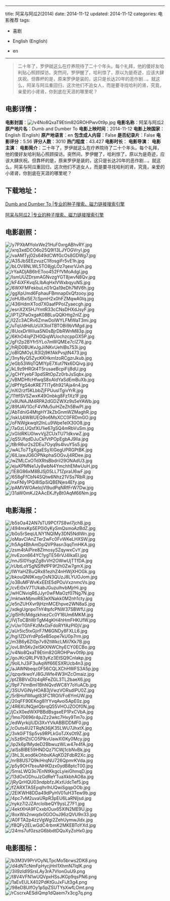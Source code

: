 
---
title: 阿呆与阿瓜2(2014)
date: 2014-11-12
updated: 2014-11-12
categories: 电影推荐
tags:
- 喜剧

- English (English)
- en
---


> 二十年了，罗伊就这么在疗养院待了二十个年头。每个礼拜，他的傻好友哈利贴心照顾探访。突然间，罗伊醒了，哈利惊了，原以为是奇迹，应该大肆庆祝。但靠杯的是，原来罗伊是装的，这只是长达20年的恶作剧...。就这么，阿呆与阿瓜重回归，这次他们不追女人，而是要寻找哈利的肾，究竟，亲爱的小肾肾，你到底在天涯的哪里呢？

## **电影详情**：

**电影封面**：<img src="https://image.tmdb.org/t/p/w200/v4No8QxaT9Etim82GROHPwv0t9p.jpg" alt="/v4No8QxaT9Etim82GROHPwv0t9p.jpg" title="/v4No8QxaT9Etim82GROHPwv0t9p.jpg">
**电影名称**：阿呆与阿瓜2
**原产地片名**：Dumb and Dumber To
**电影上映时间**：2014-11-12
**电影上映国家**：English (English)
**原产地语言**：en
**包含成人内容**：False
**是否纪录片**：False
**电影评分**：5.56
**评分人数**：3010
**热门程度**：43.427
**电影时长**：
**电影导演**：
**电影主演**：
**电影简介**：二十年了，罗伊就这么在疗养院待了二十个年头。每个礼拜，他的傻好友哈利贴心照顾探访。突然间，罗伊醒了，哈利惊了，原以为是奇迹，应该大肆庆祝。但靠杯的是，原来罗伊是装的，这只是长达20年的恶作剧...。就这么，阿呆与阿瓜重回归，这次他们不追女人，而是要寻找哈利的肾，究竟，亲爱的小肾肾，你到底在天涯的哪里呢？

## **下载地址**：
[Dumb and Dumber To |专业的种子搜索、磁力链接搜索引擎](https://movie.amd794.com:2083/?search=Dumb%20and%20Dumber%20To&ordering=&mode=match_phrase&page_size=10&page=1)

[阿呆与阿瓜2 |专业的种子搜索、磁力链接搜索引擎](https://movie.amd794.com:2083/?search=%E9%98%BF%E5%91%86%E4%B8%8E%E9%98%BF%E7%93%9C2&ordering=&mode=match_phrase&page_size=10&page=1)
 

## **电影剧照**：
<img src="https://image.tmdb.org/t/p/original/y7PXbMYolxWe21HuF0xrgABhvRY.jpg" alt="/y7PXbMYolxWe21HuF0xrgABhvRY.jpg" title="/y7PXbMYolxWe21HuF0xrgABhvRY.jpg"><img src="https://image.tmdb.org/t/p/original/xrq3xdDCO6o25Q9I13LJYOGVryI.jpg" alt="/xrq3xdDCO6o25Q9I13LJYOGVryI.jpg" title="/xrq3xdDCO6o25Q9I13LJYOGVryI.jpg"><img src="https://image.tmdb.org/t/p/original/vaAMTyj02s649dCWfGcOs8GDWg7.jpg" alt="/vaAMTyj02s649dCWfGcOs8GDWg7.jpg" title="/vaAMTyj02s649dCWfGcOs8GDWg7.jpg"><img src="https://image.tmdb.org/t/p/original/A35JbSEEzvuzC1IfosgiFr5vE1h.jpg" alt="/A35JbSEEzvuzC1IfosgiFr5vE1h.jpg" title="/A35JbSEEzvuzC1IfosgiFr5vE1h.jpg"><img src="https://image.tmdb.org/t/p/original/bLOV8NLWL5TO8jgLOz7qexrVJxh.jpg" alt="/bLOV8NLWL5TO8jgLOz7qexrVJxh.jpg" title="/bLOV8NLWL5TO8jgLOz7qexrVJxh.jpg"><img src="https://image.tmdb.org/t/p/original/rYaADjAB6trEToo452FfVMoAdgl.jpg" alt="/rYaADjAB6trEToo452FfVMoAdgl.jpg" title="/rYaADjAB6trEToo452FfVMoAdgl.jpg"><img src="https://image.tmdb.org/t/p/original/lsmUUZDrsmAGNvzgYGT8jwvN8Qv.jpg" alt="/lsmUUZDrsmAGNvzgYGT8jwvN8Qv.jpg" title="/lsmUUZDrsmAGNvzgYGT8jwvN8Qv.jpg"><img src="https://image.tmdb.org/t/p/original/kF4iXFKvq5LIbAqHxlVWxbqyuNS.jpg" alt="/kF4iXFKvq5LIbAqHxlVWxbqyuNS.jpg" title="/kF4iXFKvq5LIbAqHxlVWxbqyuNS.jpg"><img src="https://image.tmdb.org/t/p/original/6WXFMFekbuLn01rQa19eDh7MV6h.jpg" alt="/6WXFMFekbuLn01rQa19eDh7MV6h.jpg" title="/6WXFMFekbuLn01rQa19eDh7MV6h.jpg"><img src="https://image.tmdb.org/t/p/original/ggXpUmd6FphauFBmnap0xQfzooy.jpg" alt="/ggXpUmd6FphauFBmnap0xQfzooy.jpg" title="/ggXpUmd6FphauFBmnap0xQfzooy.jpg"><img src="https://image.tmdb.org/t/p/original/oHUBxl5E7cSpmH2x0hFZMqwA0Iq.jpg" alt="/oHUBxl5E7cSpmH2x0hFZMqwA0Iq.jpg" title="/oHUBxl5E7cSpmH2x0hFZMqwA0Iq.jpg"><img src="https://image.tmdb.org/t/p/original/436HdmXTod7X0aafPPoIZyaecgh.jpg" alt="/436HdmXTod7X0aafPPoIZyaecgh.jpg" title="/436HdmXTod7X0aafPPoIZyaecgh.jpg"><img src="https://image.tmdb.org/t/p/original/esnX2X5HJYmtR33cCNsDHXdJsyF.jpg" alt="/esnX2X5HJYmtR33cCNsDHXdJsyF.jpg" title="/esnX2X5HJYmtR33cCNsDHXdJsyF.jpg"><img src="https://image.tmdb.org/t/p/original/iPTjZPaOxgaK08BLuQQKHtg2nlZ.jpg" alt="/iPTjZPaOxgaK08BLuQQKHtg2nlZ.jpg" title="/iPTjZPaOxgaK08BLuQQKHtg2nlZ.jpg"><img src="https://image.tmdb.org/t/p/original/l2Zc3ACRv6ZmwDolWYLFMWaT3mi.jpg" alt="/l2Zc3ACRv6ZmwDolWYLFMWaT3mi.jpg" title="/l2Zc3ACRv6ZmwDolWYLFMWaT3mi.jpg"><img src="https://image.tmdb.org/t/p/original/uTqUdHdUzUX3loITBTOBi9bVMgd.jpg" alt="/uTqUdHdUzUX3loITBTOBi9bVMgd.jpg" title="/uTqUdHdUzUX3loITBTOBi9bVMgd.jpg"><img src="https://image.tmdb.org/t/p/original/8UoxDrWiluaSN0sBjrDbRWnM83p.jpg" alt="/8UoxDrWiluaSN0sBjrDbRWnM83p.jpg" title="/8UoxDrWiluaSN0sBjrDbRWnM83p.jpg"><img src="https://image.tmdb.org/t/p/original/6KhO4lqPZH0QiqWUochzcppGX5P.jpg" alt="/6KhO4lqPZH0QiqWUochzcppGX5P.jpg" title="/6KhO4lqPZH0QiqWUochzcppGX5P.jpg"><img src="https://image.tmdb.org/t/p/original/gFt2p2BYfr5YLo7mWQMEe7cIZ78.jpg" alt="/gFt2p2BYfr5YLo7mWQMEe7cIZ78.jpg" title="/gFt2p2BYfr5YLo7mWQMEe7cIZ78.jpg"><img src="https://image.tmdb.org/t/p/original/hRjD0BUKvJgJiiNKvUehIBs753i.jpg" alt="/hRjD0BUKvJgJiiNKvUehIBs753i.jpg" title="/hRjD0BUKvJgJiiNKvUehIBs753i.jpg"><img src="https://image.tmdb.org/t/p/original/oBIQMOyLR3l2j9KfAkPvsjtN473.jpg" alt="/oBIQMOyLR3l2j9KfAkPvsjtN473.jpg" title="/oBIQMOyLR3l2j9KfAkPvsjtN473.jpg"><img src="https://image.tmdb.org/t/p/original/3nyNyQ5ZycKKHkmIzoRCgzrJkub.jpg" alt="/3nyNyQ5ZycKKHkmIzoRCgzrJkub.jpg" title="/3nyNyQ5ZycKKHkmIzoRCgzrJkub.jpg"><img src="https://image.tmdb.org/t/p/original/eGb53WqTQMlYpE7Xut7Nx6DQivg.jpg" alt="/eGb53WqTQMlYpE7Xut7Nx6DQivg.jpg" title="/eGb53WqTQMlYpE7Xut7Nx6DQivg.jpg"><img src="https://image.tmdb.org/t/p/original/kL9z9HRGt4T5rusaeBcpiFij8dU.jpg" alt="/kL9z9HRGt4T5rusaeBcpiFij8dU.jpg" title="/kL9z9HRGt4T5rusaeBcpiFij8dU.jpg"><img src="https://image.tmdb.org/t/p/original/gCHYyebF3pdSRtOpZz0rbJsSqbx.jpg" alt="/gCHYyebF3pdSRtOpZz0rbJsSqbx.jpg" title="/gCHYyebF3pdSRtOpZz0rbJsSqbx.jpg"><img src="https://image.tmdb.org/t/p/original/vBMDHfcHfwqS8xAldYaSdEmBuXb.jpg" alt="/vBMDHfcHfwqS8xAldYaSdEmBuXb.jpg" title="/vBMDHfcHfwqS8xAldYaSdEmBuXb.jpg"><img src="https://image.tmdb.org/t/p/original/dPfYgS4oKRE7TITy6h921Aja4n4.jpg" alt="/dPfYgS4oKRE7TITy6h921Aja4n4.jpg" title="/dPfYgS4oKRE7TITy6h921Aja4n4.jpg"><img src="https://image.tmdb.org/t/p/original/nXl2rzf5KLbbZjFPUusITgivYrR.jpg" alt="/nXl2rzf5KLbbZjFPUusITgivYrR.jpg" title="/nXl2rzf5KLbbZjFPUusITgivYrR.jpg"><img src="https://image.tmdb.org/t/p/original/11ttfSVSZwxK49Onbkg8Fz1Xz1F.jpg" alt="/11ttfSVSZwxK49Onbkg8Fz1Xz1F.jpg" title="/11ttfSVSZwxK49Onbkg8Fz1Xz1F.jpg"><img src="https://image.tmdb.org/t/p/original/x8UNAJM4RPA2dGDZWXz9s5eYAWb.jpg" alt="/x8UNAJM4RPA2dGDZWXz9s5eYAWb.jpg" title="/x8UNAJM4RPA2dGDZWXz9s5eYAWb.jpg"><img src="https://image.tmdb.org/t/p/original/89fJAV1GcF4VMu5uiHZeZh5BwPI.jpg" alt="/89fJAV1GcF4VMu5uiHZeZh5BwPI.jpg" title="/89fJAV1GcF4VMu5uiHZeZh5BwPI.jpg"><img src="https://image.tmdb.org/t/p/original/AbTdniG4MtgHY3kZbGnmWZMaghR.jpg" alt="/AbTdniG4MtgHY3kZbGnmWZMaghR.jpg" title="/AbTdniG4MtgHY3kZbGnmWZMaghR.jpg"><img src="https://image.tmdb.org/t/p/original/iskUj4W8IUEQ9o6MsXCC0FRDmGO.jpg" alt="/iskUj4W8IUEQ9o6MsXCC0FRDmGO.jpg" title="/iskUj4W8IUEQ9o6MsXCC0FRDmGO.jpg"><img src="https://image.tmdb.org/t/p/original/oFNWgkwqlt2InLu9Wpe1elX30O8.jpg" alt="/oFNWgkwqlt2InLu9Wpe1elX30O8.jpg" title="/oFNWgkwqlt2InLu9Wpe1elX30O8.jpg"><img src="https://image.tmdb.org/t/p/original/7aGzLUQsfXU1ie67gSQ4mRbVuSm.jpg" alt="/7aGzLUQsfXU1ie67gSQ4mRbVuSm.jpg" title="/7aGzLUQsfXU1ie67gSQ4mRbVuSm.jpg"><img src="https://image.tmdb.org/t/p/original/xGIdRKU0IwvVjjZCUxTU71dkvwZ.jpg" alt="/xGIdRKU0IwvVjjZCUxTU71dkvwZ.jpg" title="/xGIdRKU0IwvVjjZCUxTU71dkvwZ.jpg"><img src="https://image.tmdb.org/t/p/original/qS5UfqdDJuCkfVtPOpEgbAJ9Ila.jpg" alt="/qS5UfqdDJuCkfVtPOpEgbAJ9Ila.jpg" title="/qS5UfqdDJuCkfVtPOpEgbAJ9Ila.jpg"><img src="https://image.tmdb.org/t/p/original/tBrR6ur2s2DEu7Oyq9s4IvuY5s5.jpg" alt="/tBrR6ur2s2DEu7Oyq9s4IvuY5s5.jpg" title="/tBrR6ur2s2DEu7Oyq9s4IvuY5s5.jpg"><img src="https://image.tmdb.org/t/p/original/wALTo7TgXgaESyXlGegUPRGPtBK.jpg" alt="/wALTo7TgXgaESyXlGegUPRGPtBK.jpg" title="/wALTo7TgXgaESyXlGegUPRGPtBK.jpg"><img src="https://image.tmdb.org/t/p/original/6ILIawJG6OPNkphaSOGvJj4RDee.jpg" alt="/6ILIawJG6OPNkphaSOGvJj4RDee.jpg" title="/6ILIawJG6OPNkphaSOGvJj4RDee.jpg"><img src="https://image.tmdb.org/t/p/original/wZMLCxOTdXRtsBbdriI29ONAdU3.jpg" alt="/wZMLCxOTdXRtsBbdriI29ONAdU3.jpg" title="/wZMLCxOTdXRtsBbdriI29ONAdU3.jpg"><img src="https://image.tmdb.org/t/p/original/ejuKPMNe1Jy8wbN4YmchhEMwUuH.jpg" alt="/ejuKPMNe1Jy8wbN4YmchhEMwUuH.jpg" title="/ejuKPMNe1Jy8wbN4YmchhEMwUuH.jpg"><img src="https://image.tmdb.org/t/p/original/1E8G86xM8BJSj05LL71ZpraU6wF.jpg" alt="/1E8G86xM8BJSj05LL71ZpraU6wF.jpg" title="/1E8G86xM8BJSj05LL71ZpraU6wF.jpg"><img src="https://image.tmdb.org/t/p/original/658gFfCbN4SQtw6Nhz21VSs7RbR.jpg" alt="/658gFfCbN4SQtw6Nhz21VSs7RbR.jpg" title="/658gFfCbN4SQtw6Nhz21VSs7RbR.jpg"><img src="https://image.tmdb.org/t/p/original/nxFNIy1PQi8ISpSiQBENjes4Efy.jpg" alt="/nxFNIy1PQi8ISpSiQBENjes4Efy.jpg" title="/nxFNIy1PQi8ISpSiQBENjes4Efy.jpg"><img src="https://image.tmdb.org/t/p/original/pAMVWOAelojVl9udPqNRfFrW7Dw.jpg" alt="/pAMVWOAelojVl9udPqNRfFrW7Dw.jpg" title="/pAMVWOAelojVl9udPqNRfFrW7Dw.jpg"><img src="https://image.tmdb.org/t/p/original/31aW0mKJ2AAcEKJfyBt0AqM66Nm.jpg" alt="/31aW0mKJ2AAcEKJfyBt0AqM66Nm.jpg" title="/31aW0mKJ2AAcEKJfyBt0AqM66Nm.jpg">

## **电影海报**：
<img src="https://image.tmdb.org/t/p/original/b5sOa42AN7sTU9PCf7S8wI7jchB.jpg" alt="/b5sOa42AN7sTU9PCf7S8wI7jchB.jpg" title="/b5sOa42AN7sTU9PCf7S8wI7jchB.jpg"><img src="https://image.tmdb.org/t/p/original/494mxKp5EP0i0yKySmQsmoAzBdZ.jpg" alt="/494mxKp5EP0i0yKySmQsmoAzBdZ.jpg" title="/494mxKp5EP0i0yKySmQsmoAzBdZ.jpg"><img src="https://image.tmdb.org/t/p/original/b0o5rSeqULNY1NQIMy3DN5NdIWn.jpg" alt="/b0o5rSeqULNY1NQIMy3DN5NdIWn.jpg" title="/b0o5rSeqULNY1NQIMy3DN5NdIWn.jpg"><img src="https://image.tmdb.org/t/p/original/oMavClAnZTer2wFc0FvWKeLHXSW.jpg" alt="/oMavClAnZTer2wFc0FvWKeLHXSW.jpg" title="/oMavClAnZTer2wFc0FvWKeLHXSW.jpg"><img src="https://image.tmdb.org/t/p/original/h5Ag4BhAmDpQVP9asn3qqTmHKA.jpg" alt="/h5Ag4BhAmDpQVP9asn3qqTmHKA.jpg" title="/h5Ag4BhAmDpQVP9asn3qqTmHKA.jpg"><img src="https://image.tmdb.org/t/p/original/zsm4tAiPire8ZlmosySZqywxCvY.jpg" alt="/zsm4tAiPire8ZlmosySZqywxCvY.jpg" title="/zsm4tAiPire8ZlmosySZqywxCvY.jpg"><img src="https://image.tmdb.org/t/p/original/nvEzon664YC1ygTE56rVJ4IkaEI.jpg" alt="/nvEzon664YC1ygTE56rVJ4IkaEI.jpg" title="/nvEzon664YC1ygTE56rVJ4IkaEI.jpg"><img src="https://image.tmdb.org/t/p/original/nnJSI0YsgtZg8vVH2OWwUjTTfDA.jpg" alt="/nnJSI0YsgtZg8vVH2OWwUjTTfDA.jpg" title="/nnJSI0YsgtZg8vVH2OWwUjTTfDA.jpg"><img src="https://image.tmdb.org/t/p/original/rUbtLoY5gNSfNfPF9f2h0Zw7gmX.jpg" alt="/rUbtLoY5gNSfNfPF9f2h0Zw7gmX.jpg" title="/rUbtLoY5gNSfNfPF9f2h0Zw7gmX.jpg"><img src="https://image.tmdb.org/t/p/original/lWYaHZBuQRx81ezhZ4nHWjXHOGk.jpg" alt="/lWYaHZBuQRx81ezhZ4nHWjXHOGk.jpg" title="/lWYaHZBuQRx81ezhZ4nHWjXHOGk.jpg"><img src="https://image.tmdb.org/t/p/original/bkouQN9KxqyOsN3QUzJ8LYUOJom.jpg" alt="/bkouQN9KxqyOsN3QUzJ8LYUOJom.jpg" title="/bkouQN9KxqyOsN3QUzJ8LYUOJom.jpg"><img src="https://image.tmdb.org/t/p/original/o3BuMFWvKxEEtE5dPOuVxznmcVs.jpg" alt="/o3BuMFWvKxEEtE5dPOuVxznmcVs.jpg" title="/o3BuMFWvKxEEtE5dPOuVxznmcVs.jpg"><img src="https://image.tmdb.org/t/p/original/cvEi0xV7TUkabJGuzulhvbMjrHi.jpg" alt="/cvEi0xV7TUkabJGuzulhvbMjrHi.jpg" title="/cvEi0xV7TUkabJGuzulhvbMjrHi.jpg"><img src="https://image.tmdb.org/t/p/original/wHCNviqR6JJyr0wFMaOzf07Ng7N.jpg" alt="/wHCNviqR6JJyr0wFMaOzf07Ng7N.jpg" title="/wHCNviqR6JJyr0wFMaOzf07Ng7N.jpg"><img src="https://image.tmdb.org/t/p/original/mktwkMjmoR83eXNakk0M2nh1cty.jpg" alt="/mktwkMjmoR83eXNakk0M2nh1cty.jpg" title="/mktwkMjmoR83eXNakk0M2nh1cty.jpg"><img src="https://image.tmdb.org/t/p/original/e5nZUHXvr9jHznMCEhpve2WN8aS.jpg" alt="/e5nZUHXvr9jHznMCEhpve2WN8aS.jpg" title="/e5nZUHXvr9jHznMCEhpve2WN8aS.jpg"><img src="https://image.tmdb.org/t/p/original/xdkgUgnpoThY4tpfcPNW37SBWfU.jpg" alt="/xdkgUgnpoThY4tpfcPNW37SBWfU.jpg" title="/xdkgUgnpoThY4tpfcPNW37SBWfU.jpg"><img src="https://image.tmdb.org/t/p/original/gl5HfcMdgzkhiezCc0Y16Um6MKM.jpg" alt="/gl5HfcMdgzkhiezCc0Y16Um6MKM.jpg" title="/gl5HfcMdgzkhiezCc0Y16Um6MKM.jpg"><img src="https://image.tmdb.org/t/p/original/lVjToCBhWrTgM4gKH4hHmFHKUfW.jpg" alt="/lVjToCBhWrTgM4gKH4hHmFHKUfW.jpg" title="/lVjToCBhWrTgM4gKH4hHmFHKUfW.jpg"><img src="https://image.tmdb.org/t/p/original/vUxrTGhFKzMxGxFdoRYfAzPl0jV.jpg" alt="/vUxrTGhFKzMxGxFdoRYfAzPl0jV.jpg" title="/vUxrTGhFKzMxGxFdoRYfAzPl0jV.jpg"><img src="https://image.tmdb.org/t/p/original/aUr5ic5txGjirF7M6GNDy8FXLL6.jpg" alt="/aUr5ic5txGjirF7M6GNDy8FXLL6.jpg" title="/aUr5ic5txGjirF7M6GNDy8FXLL6.jpg"><img src="https://image.tmdb.org/t/p/original/hgi1ZDsYrdPp5eB5ope7kU0p7rm.jpg" alt="/hgi1ZDsYrdPp5eB5ope7kU0p7rm.jpg" title="/hgi1ZDsYrdPp5eB5ope7kU0p7rm.jpg"><img src="https://image.tmdb.org/t/p/original/m3B6y6ZI0p7v9ZtWkcLMil7Kk7B.jpg" alt="/m3B6y6ZI0p7v9ZtWkcLMil7Kk7B.jpg" title="/m3B6y6ZI0p7v9ZtWkcLMil7Kk7B.jpg"><img src="https://image.tmdb.org/t/p/original/ovL8h5Kv2eISKXNWChyECY0ECBo.jpg" alt="/ovL8h5Kv2eISKXNWChyECY0ECBo.jpg" title="/ovL8h5Kv2eISKXNWChyECY0ECBo.jpg"><img src="https://image.tmdb.org/t/p/original/v4No8QxaT9Etim82GROHPwv0t9p.jpg" alt="/v4No8QxaT9Etim82GROHPwv0t9p.jpg" title="/v4No8QxaT9Etim82GROHPwv0t9p.jpg"><img src="https://image.tmdb.org/t/p/original/goJKcQRLPV83yKz3EtSQ9Cnlakp.jpg" alt="/goJKcQRLPV83yKz3EtSQ9Cnlakp.jpg" title="/goJKcQRLPV83yKz3EtSQ9Cnlakp.jpg"><img src="https://image.tmdb.org/t/p/original/9olLhJ3iF3uAqWf66ESXRUcb4n3.jpg" alt="/9olLhJ3iF3uAqWf66ESXRUcb4n3.jpg" title="/9olLhJ3iF3uAqWf66ESXRUcb4n3.jpg"><img src="https://image.tmdb.org/t/p/original/aJAWNbeqc0F56CQLXChHWFS3A5p.jpg" alt="/aJAWNbeqc0F56CQLXChHWFS3A5p.jpg" title="/aJAWNbeqc0F56CQLXChHWFS3A5p.jpg"><img src="https://image.tmdb.org/t/p/original/qzqvtkwoYJ8GJWfe4W3HZcOmaiz.jpg" alt="/qzqvtkwoYJ8GJWfe4W3HZcOmaiz.jpg" title="/qzqvtkwoYJ8GJWfe4W3HZcOmaiz.jpg"><img src="https://image.tmdb.org/t/p/original/ptZBBVxDlz4qRFeZGL3TL2baeX6.jpg" alt="/ptZBBVxDlz4qRFeZGL3TL2baeX6.jpg" title="/ptZBBVxDlz4qRFeZGL3TL2baeX6.jpg"><img src="https://image.tmdb.org/t/p/original/9pF7VmBml1BhNQvdWC8Y7oYuACb.jpg" alt="/9pF7VmBml1BhNQvdWC8Y7oYuACb.jpg" title="/9pF7VmBml1BhNQvdWC8Y7oYuACb.jpg"><img src="https://image.tmdb.org/t/p/original/3SUVGiNyHOAB3jVwzVORsdIPU0Z.jpg" alt="/3SUVGiNyHOAB3jVwzVORsdIPU0Z.jpg" title="/3SUVGiNyHOAB3jVwzVORsdIPU0Z.jpg"><img src="https://image.tmdb.org/t/p/original/5rBHofWIugt83FC1ROlVFo6YmUW.jpg" alt="/5rBHofWIugt83FC1ROlVFo6YmUW.jpg" title="/5rBHofWIugt83FC1ROlVFo6YmUW.jpg"><img src="https://image.tmdb.org/t/p/original/20qFF90EKog8lYYvqAvoi5ApE0z.jpg" alt="/20qFF90EKog8lYYvqAvoi5ApE0z.jpg" title="/20qFF90EKog8lYYvqAvoi5ApE0z.jpg"><img src="https://image.tmdb.org/t/p/original/4R6XUNQjelQbrqQ55VHOJZOOf0N.jpg" alt="/4R6XUNQjelQbrqQ55VHOJZOOf0N.jpg" title="/4R6XUNQjelQbrqQ55VHOJZOOf0N.jpg"><img src="https://image.tmdb.org/t/p/original/jCxX0edWXPBBdBsgseEP1PxCVbA.jpg" alt="/jCxX0edWXPBBdBsgseEP1PxCVbA.jpg" title="/jCxX0edWXPBBdBsgseEP1PxCVbA.jpg"><img src="https://image.tmdb.org/t/p/original/1mo70696r4pJZz2wkc7Hxy9Tm7o.jpg" alt="/1mo70696r4pJZz2wkc7Hxy9Tm7o.jpg" title="/1mo70696r4pJZz2wkc7Hxy9Tm7o.jpg"><img src="https://image.tmdb.org/t/p/original/edWyrkijlUDi3XvYVkABBlDDMF0.jpg" alt="/edWyrkijlUDi3XvYVkABBlDDMF0.jpg" title="/edWyrkijlUDi3XvYVkABBlDDMF0.jpg"><img src="https://image.tmdb.org/t/p/original/cOuts4U2TRqN36jK35LWU7JhxtX.jpg" alt="/cOuts4U2TRqN36jK35LWU7JhxtX.jpg" title="/cOuts4U2TRqN36jK35LWU7JhxtX.jpg"><img src="https://image.tmdb.org/t/p/original/3vk0iFTSp5vs9RPLkGoTJXsOt9Z.jpg" alt="/3vk0iFTSp5vs9RPLkGoTJXsOt9Z.jpg" title="/3vk0iFTSp5vs9RPLkGoTJXsOt9Z.jpg"><img src="https://image.tmdb.org/t/p/original/sSz6HZtiCO5PlkvUawXl0Ky0Mcy.jpg" alt="/sSz6HZtiCO5PlkvUawXl0Ky0Mcy.jpg" title="/sSz6HZtiCO5PlkvUawXl0Ky0Mcy.jpg"><img src="https://image.tmdb.org/t/p/original/ip2k6p1MydeD2BbwuzWLw47e4fA.jpg" alt="/ip2k6p1MydeD2BbwuzWLw47e4fA.jpg" title="/ip2k6p1MydeD2BbwuzWLw47e4fA.jpg"><img src="https://image.tmdb.org/t/p/original/aISsBlBE59HNDQz71CWj1cbNvBk.jpg" alt="/aISsBlBE59HNDQz71CWj1cbNvBk.jpg" title="/aISsBlBE59HNDQz71CWj1cbNvBk.jpg"><img src="https://image.tmdb.org/t/p/original/3hL3Leod6kOhbsKAqKD2FdbR2Xc.jpg" alt="/3hL3Leod6kOhbsKAqKD2FdbR2Xc.jpg" title="/3hL3Leod6kOhbsKAqKD2FdbR2Xc.jpg"><img src="https://image.tmdb.org/t/p/original/nrB8US7Q9kiHrqNU726QpmrKVda.jpg" alt="/nrB8US7Q9kiHrqNU726QpmrKVda.jpg" title="/nrB8US7Q9kiHrqNU726QpmrKVda.jpg"><img src="https://image.tmdb.org/t/p/original/p5y9OH7bsuNHKDzx0ydB8ptcT00.jpg" alt="/p5y9OH7bsuNHKDzx0ydB8ptcT00.jpg" title="/p5y9OH7bsuNHKDzx0ydB8ptcT00.jpg"><img src="https://image.tmdb.org/t/p/original/5msLWQ3o7EnNtKkgcLyieiGhmqD.jpg" alt="/5msLWQ3o7EnNtKkgcLyieiGhmqD.jpg" title="/5msLWQ3o7EnNtKkgcLyieiGhmqD.jpg"><img src="https://image.tmdb.org/t/p/original/13dOxODhuJzGdReYTuaXkbhAO8a.jpg" alt="/13dOxODhuJzGdReYTuaXkbhAO8a.jpg" title="/13dOxODhuJzGdReYTuaXkbhAO8a.jpg"><img src="https://image.tmdb.org/t/p/original/jRyQrHQU03ndpbfzJKxtUdcTef5.jpg" alt="/jRyQrHQU03ndpbfzJKxtUdcTef5.jpg" title="/jRyQrHQU03ndpbfzJKxtUdcTef5.jpg"><img src="https://image.tmdb.org/t/p/original/fZARXTASEpqlhrlhUQwiSgqpOOb.jpg" alt="/fZARXTASEpqlhrlhUQwiSgqpOOb.jpg" title="/fZARXTASEpqlhrlhUQwiSgqpOOb.jpg"><img src="https://image.tmdb.org/t/p/original/2EIKWH8DDa49dPyHV01uH3Tew9b.jpg" alt="/2EIKWH8DDa49dPyHV01uH3Tew9b.jpg" title="/2EIKWH8DDa49dPyHV01uH3Tew9b.jpg"><img src="https://image.tmdb.org/t/p/original/4pc7vM2uvaURpR3pEU6LaRNljsd.jpg" alt="/4pc7vM2uvaURpR3pEU6LaRNljsd.jpg" title="/4pc7vM2uvaURpR3pEU6LaRNljsd.jpg"><img src="https://image.tmdb.org/t/p/original/nykz7i2JZArclolbeQY9ysLZ7F1.jpg" alt="/nykz7i2JZArclolbeQY9ysLZ7F1.jpg" title="/nykz7i2JZArclolbeQY9ysLZ7F1.jpg"><img src="https://image.tmdb.org/t/p/original/4ektXHA9FCxxblOux65XIN2ME9U.jpg" alt="/4ektXHA9FCxxblOux65XIN2ME9U.jpg" title="/4ektXHA9FCxxblOux65XIN2ME9U.jpg"><img src="https://image.tmdb.org/t/p/original/8oxWs2nwqdx0GOOvJ96zQVU9n33.jpg" alt="/8oxWs2nwqdx0GOOvJ96zQVU9n33.jpg" title="/8oxWs2nwqdx0GOOvJ96zQVU9n33.jpg"><img src="https://image.tmdb.org/t/p/original/A0FTA2p4zzVgWgi2ZehUymwJldx.jpg" alt="/A0FTA2p4zzVgWgi2ZehUymwJldx.jpg" title="/A0FTA2p4zzVgWgi2ZehUymwJldx.jpg"><img src="https://image.tmdb.org/t/p/original/f8QFy2ELwGdC4rbmK2MKEBToYXd.jpg" alt="/f8QFy2ELwGdC4rbmK2MKEBToYXd.jpg" title="/f8QFy2ELwGdC4rbmK2MKEBToYXd.jpg"><img src="https://image.tmdb.org/t/p/original/24ms7uf0zszG6bbdtDQuXyZoHx0.jpg" alt="/24ms7uf0zszG6bbdtDQuXyZoHx0.jpg" title="/24ms7uf0zszG6bbdtDQuXyZoHx0.jpg">

## **电影图标**：
<img src="https://image.tmdb.org/t/p/original/b3M3V9PrVOyNLTpcMo5brws2DK8.png" alt="/b3M3V9PrVOyNLTpcMo5brws2DK8.png" title="/b3M3V9PrVOyNLTpcMo5brws2DK8.png"><img src="https://image.tmdb.org/t/p/original/d4dNTcNmFpHycjHnl1XhmN7lqlK.png" alt="/d4dNTcNmFpHycjHnl1XhmN7lqlK.png" title="/d4dNTcNmFpHycjHnl1XhmN7lqlK.png"><img src="https://image.tmdb.org/t/p/original/3iI9zIdI9SrsLAy3rA7VIonGuU9.png" alt="/3iI9zIdI9SrsLAy3rA7VIonGuU9.png" title="/3iI9zIdI9SrsLAy3rA7VIonGuU9.png"><img src="https://image.tmdb.org/t/p/original/t8V4VFN1wUQVpxHSsJKGp9qsPN6.png" alt="/t8V4VFN1wUQVpxHSsJKGp9qsPN6.png" title="/t8V4VFN1wUQVpxHSsJKGp9qsPN6.png"><img src="https://image.tmdb.org/t/p/original/1aEvEULX402PdKtGuJxFiJt3g4.png" alt="/1aEvEULX402PdKtGuJxFiJt3g4.png" title="/1aEvEULX402PdKtGuJxFiJt3g4.png"><img src="https://image.tmdb.org/t/p/original/98eD8UIfOy1pSpZSUTYsXwfLOmt.png" alt="/98eD8UIfOy1pSpZSUTYsXwfLOmt.png" title="/98eD8UIfOy1pSpZSUTYsXwfLOmt.png"><img src="https://image.tmdb.org/t/p/original/rCscrxAESdiQmp1dQaem7x3cg7q.png" alt="/rCscrxAESdiQmp1dQaem7x3cg7q.png" title="/rCscrxAESdiQmp1dQaem7x3cg7q.png">
